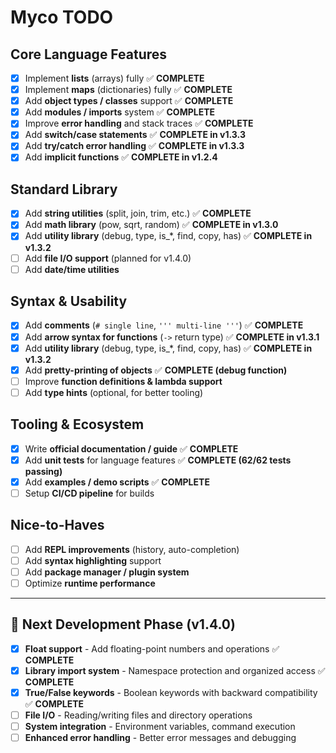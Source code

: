 # Myco TODO

## Core Language Features

* [x] Implement **lists** (arrays) fully ✅ **COMPLETE**
* [x] Implement **maps** (dictionaries) fully ✅ **COMPLETE**
* [x] Add **object types / classes** support ✅ **COMPLETE**
* [x] Add **modules / imports** system ✅ **COMPLETE**
* [x] Improve **error handling** and stack traces ✅ **COMPLETE**
* [x] Add **switch/case statements** ✅ **COMPLETE in v1.3.3**
* [x] Add **try/catch error handling** ✅ **COMPLETE in v1.3.3**
* [x] Add **implicit functions** ✅ **COMPLETE in v1.2.4**

## Standard Library

* [x] Add **string utilities** (split, join, trim, etc.) ✅ **COMPLETE**
* [x] Add **math library** (pow, sqrt, random) ✅ **COMPLETE in v1.3.0**
* [x] Add **utility library** (debug, type, is_*, find, copy, has) ✅ **COMPLETE in v1.3.2**
* [ ] Add **file I/O support** (planned for v1.4.0)
* [ ] Add **date/time utilities**

## Syntax & Usability

* [x] Add **comments** (`# single line`, `''' multi-line '''`) ✅ **COMPLETE**
* [x] Add **arrow syntax for functions** (`->` return type) ✅ **COMPLETE in v1.3.1**
* [x] Add **utility library** (debug, type, is_*, find, copy, has) ✅ **COMPLETE in v1.3.2**
* [x] Add **pretty-printing of objects** ✅ **COMPLETE (debug function)**
* [ ] Improve **function definitions & lambda support**
* [ ] Add **type hints** (optional, for better tooling)

## Tooling & Ecosystem

* [x] Write **official documentation / guide** ✅ **COMPLETE**
* [x] Add **unit tests** for language features ✅ **COMPLETE (62/62 tests passing)**
* [x] Add **examples / demo scripts** ✅ **COMPLETE**
* [ ] Setup **CI/CD pipeline** for builds

## Nice-to-Haves

* [ ] Add **REPL improvements** (history, auto-completion)
* [ ] Add **syntax highlighting** support
* [ ] Add **package manager / plugin system**
* [ ] Optimize **runtime performance**

---

## 🚀 Next Development Phase (v1.4.0)

* [x] **Float support** - Add floating-point numbers and operations ✅ **COMPLETE**
* [x] **Library import system** - Namespace protection and organized access ✅ **COMPLETE**
* [x] **True/False keywords** - Boolean keywords with backward compatibility ✅ **COMPLETE**
* [ ] **File I/O** - Reading/writing files and directory operations
* [ ] **System integration** - Environment variables, command execution
* [ ] **Enhanced error handling** - Better error messages and debugging
